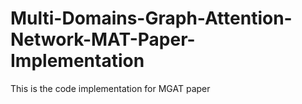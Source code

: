 # Multi-Domains-Graph-Attention-Network-MAT-Paper-Implementation
This is the code implementation for MGAT paper
